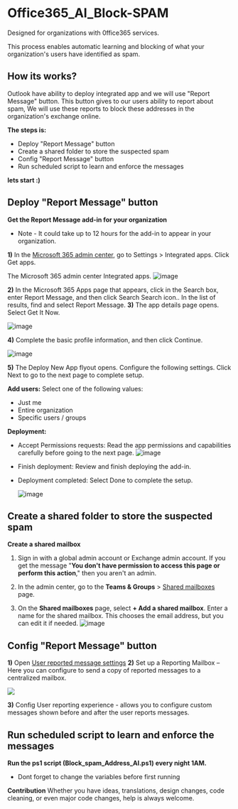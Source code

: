 # Office365_AI_Block-SPAM

Designed for organizations with 0ffice365 services.

This process enables automatic learning and blocking of what your organization's users have identified as spam.

## How its works?

Outlook have ability to deploy integrated app and we will use "Report Message" button.
This button gives to our users ability to report about spam, We will use these reports to block these addresses in the organization's exchange online.


**The steps is:**
- Deploy "Report Message" button
- Create a shared folder to store the suspected spam
- Config "Report Message" button
- Run scheduled script to learn and enforce the messages


**lets start :)**

## Deploy "Report Message" button


**Get the Report Message add-in for your organization**

- Note - It could take up to 12 hours for the add-in to appear in your organization.

**1)** In the [Microsoft 365 admin center](https://admin.microsoft.com/AdminPortal/Home?#/homepage), go to Settings > Integrated apps. Click Get apps.

The Microsoft 365 admin center Integrated apps.
![image](https://user-images.githubusercontent.com/11631443/184556550-52a62fbb-2cf0-4b3a-9462-bb94c1fb1ee4.png)

**2)** In the Microsoft 365 Apps page that appears, click in the Search box, enter Report Message, and then click Search Search icon.. In the list of results, find and select Report Message.
**3)** The app details page opens. Select Get It Now.

![image](https://user-images.githubusercontent.com/11631443/184556672-483bd5c5-d94f-40d2-8756-f152a169f1c6.png)

**4)** Complete the basic profile information, and then click Continue.

![image](https://user-images.githubusercontent.com/11631443/184556682-47e474bb-18a1-439d-8ce4-b60496f8b5fa.png)

**5)** The Deploy New App flyout opens. Configure the following settings. Click Next to go to the next page to complete setup.

**Add users:** Select one of the following values:

- Just me
- Entire organization
- Specific users / groups
  
**Deployment:**

- Accept Permissions requests: Read the app permissions and capabilities carefully before going to the next page.
  ![image](https://user-images.githubusercontent.com/11631443/184556717-a9f72e91-2d58-4719-8538-fdf1a1308f08.png)

- Finish deployment: Review and finish deploying the add-in.
- Deployment completed: Select Done to complete the setup.
  
  ![image](https://user-images.githubusercontent.com/11631443/184556734-e8933dc5-5403-43ec-b9b0-89d6ae48b5fd.png)



## Create a shared folder to store the suspected spam


 **Create a shared mailbox**

1.  Sign in with a global admin account or Exchange admin account. If you get the message "**You don't have permission to access this page or perform this action**," then you aren't an admin.

2.  In the admin center, go to the  **Teams & Groups**  >  [Shared mailboxes](https://go.microsoft.com/fwlink/p/?linkid=2066847)  page.

3.  On the  **Shared mailboxes**  page, select  **+ Add a shared mailbox**. Enter a name for the shared mailbox. This chooses the email address, but you can edit it if needed.
![image](https://user-images.githubusercontent.com/11631443/184557830-9a3eca27-fc76-470b-bc39-ffcd9f6e41b6.png)




## Config "Report Message" button

**1)** Open [User reported message settings](https://security.microsoft.com/userSubmissionsReportMessage)
**2)** Set up a Reporting Mailbox – Here you can configure to send a copy of reported messages to a centralized mailbox.

![](https://i.imgur.com/8SO2dzA.png)

**3)** Config User reporting experience - allows you to configure custom messages shown before and after the user reports messages.


## Run scheduled script to learn and enforce the messages

**Run the ps1 script (Block_spam_Address_AI.ps1) every night 1AM.**
* Dont forget to change the variables before first running







**Contribution**
Whether you have ideas, translations, design changes, code cleaning, or even major code changes, help is always welcome.
